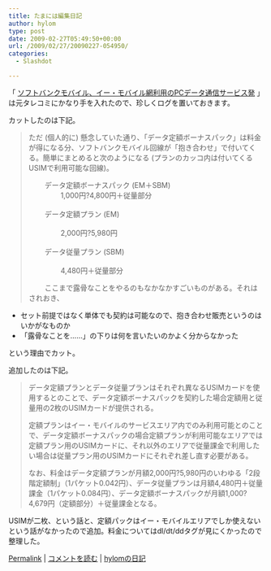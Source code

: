 ```yaml
---
title: たまには編集日記
author: hylom
type: post
date: 2009-02-27T05:49:50+00:00
url: /2009/02/27/20090227-054950/
categories:
  - Slashdot

---
```

「   [ソフトバンクモバイル、イー・モバイル網利用のPCデータ通信サービス発][1] 」は元タレコミにかなり手を入れたので、珍しくログを置いておきます。

カットしたのは下記。

> <div>
>   <p>
>     ただ (個人的に) 懸念していた通り、「データ定額ボーナスパック」は料金が得になる分、ソフトバンクモバイル回線が「抱き合わせ」で付いてくる。簡単にまとめると次のようになる (プランのカッコ内は付いてくるUSIMで利用可能な回線)。
>   </p>
>   
>   <p>
>     &nbsp; &nbsp; &nbsp; &nbsp; データ定額ボーナスパック (EM＋SBM) <br /> &nbsp; &nbsp; &nbsp; &nbsp; &nbsp; &nbsp; &nbsp; &nbsp; 1&#44;000円?4&#44;800円＋従量部分 </br> <br /> &nbsp; &nbsp; &nbsp; &nbsp; データ定額プラン (EM) </br> <br /> &nbsp; &nbsp; &nbsp; &nbsp; &nbsp; &nbsp; &nbsp; &nbsp; 2&#44;000円?5&#44;980円 </br> <br /> &nbsp; &nbsp; &nbsp; &nbsp; データ従量プラン (SBM) </br> <br /> &nbsp; &nbsp; &nbsp; &nbsp; &nbsp; &nbsp; &nbsp; &nbsp; 4&#44;480円＋従量部分 </br>
>   </p>
>   
>   <p>
>     &nbsp; &nbsp; &nbsp; &nbsp; ここまで露骨なことをやるのもなかなかすごいものがある。それはされおき、
>   </p></p>
> </div>

  * セット前提ではなく単体でも契約は可能なので、抱き合わせ販売というのはいかがなものか 
  * 「露骨なことを……」の下りは何を言いたいのかよく分からなかった 

という理由でカット。

追加したのは下記。

> <div>
>   <p>
>     データ定額プランとデータ従量プランはそれぞれ異なるUSIMカードを使用するとのことで、データ定額ボーナスパックを契約した場合定額用と従量用の2枚のUSIMカードが提供される。
>   </p>
>   
>   <p>
>     定額プランはイー・モバイルのサービスエリア内でのみ利用可能とのことで、データ定額ボーナスパックの場合定額プランが利用可能なエリアでは定額プラン用のUSIMカードに、それ以外のエリアで従量課金で利用したい場合は従量プラン用のUSIMカードにそれぞれ差し直す必要がある。
>   </p>
>   
>   <p>
>     なお、料金はデータ定額プランが月額2&#44;000円?5&#44;980円のいわゆる「2段階定額制」（1パケット0.042円）、データ従量プランは月額4&#44;480円＋従量課金（1パケット0.084円）、データ定額ボーナスパックが月額1&#44;000?4&#44;679円（定額部分）＋従量課金となる。
>   </p></p>
> </div>

USIMが二枚、という話と、定額パックはイー・モバイルエリアでしか使えないという話がなかったので追加。料金についてはdl/dt/ddタグが見にくかったので整理した。

  [Permalink][2] |   [コメントを読む][3] |   [hylomの日記][4]

 [1]: http://slashdot.jp/mobile/article.pl?sid=09/02/27/0246231
 [2]: http://slashdot.jp/~hylom/journal/468712
 [3]: http://slashdot.jp/~hylom/journal/468712#acomments
 [4]: http://slashdot.jp/~hylom/journal/

